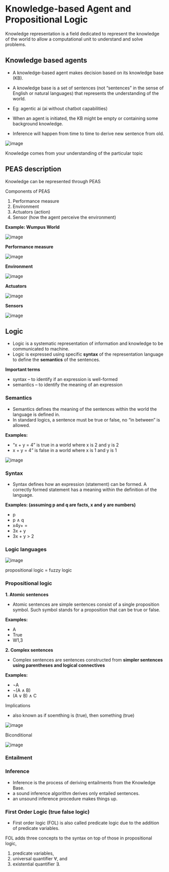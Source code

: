 # Knowledge-based Agent and Propositional Logic
Knowledge representation is a field dedicated to represent the knowledge of the world to allow a computational unit to understand and solve problems.

## Knowledge based agents
- A knowledge-based agent makes decision based on its knowledge base (KB).
- A knowledge base is a set of sentences (not “sentences” in the sense of English or natural languages) that represents the understanding of the world.
- Eg: agentic ai (ai without chatbot capabilities)

- When an agent is initiated, the KB might be empty or containing some background knowledge.
- Inference will happen from time to time to derive new sentence from old.

![image](https://github.com/user-attachments/assets/13c371a8-859b-47a7-b810-0ec0e6557d13)

Knowledge comes from your understanding of the particular topic

## PEAS description
Knowledge can be represented through PEAS

Components of PEAS
1. Performance measure
2. Environment
3. Actuators (action)
4. Sensor (how the agent perceive the environment)

**Example: Wumpus World**

![image](https://github.com/user-attachments/assets/d091070a-bd8b-4b57-ae81-fe72828a9014)

**Performance measure**

![image](https://github.com/user-attachments/assets/557e2480-cb68-4206-88c1-cd76ccf7fe3f)

**Environment**

![image](https://github.com/user-attachments/assets/89ec475f-f0fb-4b1f-abe6-45ae934dc9a8)

**Actuators**

![image](https://github.com/user-attachments/assets/12585da2-243b-4e5c-bf9f-9bf52a574990)

**Sensors**

![image](https://github.com/user-attachments/assets/df21ce23-23a1-4784-b584-63b0ae12fb3c)

## Logic
- Logic is a systematic representation of information and knowledge to be communicated to machine.
- Logic is expressed using specific **syntax** of the representation language to define the **semantics** of the sentences.

**Important terms**
- syntax – to identify if an expression is well-formed
- semantics – to identify the meaning of an expression

### Semantics
- Semantics defines the meaning of the sentences within the world the language is defined in.
- In standard logics, a sentence must be true or false, no “in between” is allowed.

**Examples:**
-  “x + y = 4” is true in a world where x is 2 and y is 2
-   x + y = 4” is false in a world where x is 1 and y is 1

![image](https://github.com/user-attachments/assets/9d071e78-813f-4527-a4dd-1133a98fa0b2)

### Syntax 
- Syntax defines how an expression (statement) can be formed. A correctly formed statement has a meaning within the definition of the language.

**Examples: (assuming p and q are facts, x and y are numbers)**
- p
- p ∧ q
- x4y+ =
- 3x + y
- 3x + y > 2
  
### Logic languages

![image](https://github.com/user-attachments/assets/522ecb1c-237e-4795-bcf3-dd5cc8ab06fb)



propositional logic = fuzzy logic

### Propositional logic

**1. Atomic sentences**
- Atomic sentences are simple sentences consist of a single proposition symbol. Such symbol stands for a proposition that can be true or false.

**Examples:**
- A
- True
- W1,3

**2. Complex sentences**
- Complex sentences are sentences constructed from **simpler sentences using parentheses and logical connectives**

**Examples:**
- ¬A
- ¬(A ∧ B)
- (A ∨ B) ∧ C

Implications
- also known as if soemthing is (true), then something (true)

 ![image](https://github.com/user-attachments/assets/70d3ac88-b489-48d7-92b2-116938d28065)

Biconditional

![image](https://github.com/user-attachments/assets/a414f599-010c-427c-9162-fb08b199f386)

### Entailment


### Inference
- Inference is the process of deriving entailments from the Knowledge Base.
- a sound inference algorithm derives only entailed sentences.
-  an unsound inference procedure makes things up.

### First Order Logic  (true false logic)
- First order logic (FOL) is also called predicate logic due to the addition of predicate
variables.

FOL adds three concepts to the syntax on top of those in propositional logic,
1. predicate variables,
2. universal quantifier ∀, and
3. existential quantifier ∃.
